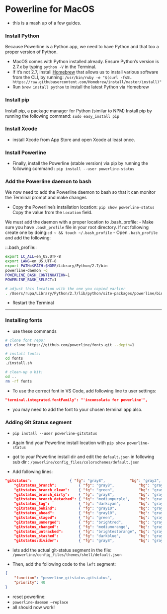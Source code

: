 # Powerline for MacOS


- this is a mash up of a few guides.

###  Install Python 
Because Powerline is a Python app, we need to have Python and that too a proper version of Python.

- MacOS comes with Python installed already. Ensure Python’s version is 2.7.x by typing `python -V` in the Terminal.
- If it’s not 2.7, install  [Homebrew](https://brew.sh/)  that allows us to install various software from the CLI, by running:
`/usr/bin/ruby -e "$(curl -fsSL https://raw.githubusercontent.com/Homebrew/install/master/install)"`
- Run `brew install python`  to install the latest Python via Homebrew

### Install pip
Install pip, a package manager for Python (similar to NPM)
Install pip by running the following command:
`sudo easy_install pip`

### Install Xcode
- install Xcode from App Store and open Xcode at least once.

### Install Powerline
- Finally, install the Powerline (stable version) via pip by running the following command : `pip install --user powerline-status`


### Add the Powerline daemon to bash
We now need to add the Powerline daemon to bash so that it can monitor the Terminal prompt and make changes

- Copy the Powerline’s installation location:
`pip show powerline-status`
Copy the value from the `Location` field.

We must add the daemon with a proper location to .bash_profile:
	- Make sure you have `.bash_profile` file in your root directory. If not following create one by doing:`cd ~ && touch ~/.bash_profile`
	- Open `.bash_profile` and add the following:

::.bash_profile::
```bash
export LC_ALL=en_US.UTF-8
export LANG=en_US.UTF-8
export PATH=$PATH:$HOME/Library/Python/2.7/bin
powerline-daemon -q
POWERLINE_BASH_CONTINUATION=1
POWERLINE_BASH_SELECT=1

# adjust this location with the one you copied earlier
. /Users/rupa/Library/Python/2.7/lib/python/site-packages/powerline/bindings/bash/powerline.sh
```

- Restart the Terminal

----

### Installing fonts
- use these commands
```bash
# clone font repo:
git clone https://github.com/powerline/fonts.git --depth=1

# install fonts:
cd fonts
./install.sh

# clean-up a bit:
cd ..
rm -rf fonts
```

- To use the correct font in VS Code, add following line to user settings:
```json
"terminal.integrated.fontFamily": "'inconsolata for powerline'",
```
- you may need to add the font to your chosen terminal app also.


### Adding Git Status segment

- `pip install --user powerline-gitstatus`

- Again find your Powerline install location with
`pip show powerline-status`

- got to your Powerline install dir and edit the `default.json`  in following sub dir :
`/powerline/config_files/colorschemes/default.json`

- Add following lines:
```json
"gitstatus":                 { "fg": "gray8",           "bg": "gray2", "attrs": [] },
    "gitstatus_branch":          { "fg": "gray8",           "bg": "gray2", "attrs": [] },
    "gitstatus_branch_clean":    { "fg": "green",           "bg": "gray2", "attrs": [] },
    "gitstatus_branch_dirty":    { "fg": "gray8",           "bg": "gray2", "attrs": [] },
    "gitstatus_branch_detached": { "fg": "mediumpurple",    "bg": "gray2", "attrs": [] },
    "gitstatus_tag":             { "fg": "darkcyan",        "bg": "gray2", "attrs": [] },
    "gitstatus_behind":          { "fg": "gray10",          "bg": "gray2", "attrs": [] },
    "gitstatus_ahead":           { "fg": "gray10",          "bg": "gray2", "attrs": [] },
    "gitstatus_staged":          { "fg": "green",           "bg": "gray2", "attrs": [] },
    "gitstatus_unmerged":        { "fg": "brightred",       "bg": "gray2", "attrs": [] },
    "gitstatus_changed":         { "fg": "mediumorange",    "bg": "gray2", "attrs": [] },
    "gitstatus_untracked":       { "fg": "brightestorange", "bg": "gray2", "attrs": [] },
    "gitstatus_stashed":         { "fg": "darkblue",        "bg": "gray2", "attrs": [] },
    "gitstatus:divider":         { "fg": "gray8",           "bg": "gray2", "attrs": [] }
```


- lets add the actual git-status segment in the file:
`/powerline/config_files/themes/shell/default.json`

- Then, add the following code to the `left` segment:
```json
{
    "function": "powerline_gitstatus.gitstatus",
    "priority": 40
}
```

- reset powerline:
- `powerline-daemon —replace`
- all should now work!

